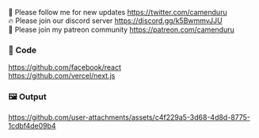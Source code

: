 🐣 Please follow me for new updates https://twitter.com/camenduru <br />
🔥 Please join our discord server https://discord.gg/k5BwmmvJJU <br />
🥳 Please join my patreon community https://patreon.com/camenduru <br />

### 🧬 Code
https://github.com/facebook/react <br />
https://github.com/vercel/next.js <br />

### 🖼 Output

https://github.com/user-attachments/assets/c4f229a5-3d68-4d8d-8775-1cdbf4de09b4
